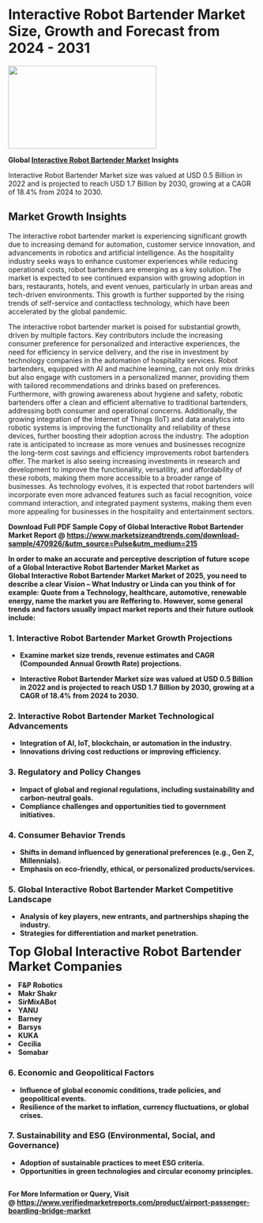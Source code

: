 <H1>Interactive Robot Bartender Market Size, Growth and Forecast from 2024 - 2031</H1><img class="aligncenter size-medium wp-image-584254" src="https://thirdeyenews.in/wp-content/uploads/2024/09/Global-Market-Research-300x168.jpeg" alt="" width="300" height="168" /><p><strong>Global&nbsp;<a href="https://www.marketsizeandtrends.com/download-sample/470926/&amp;utm_source=Pulse&amp;utm_medium=215">Interactive Robot Bartender Market</a> Insights</strong></p><p>Interactive Robot Bartender Market size was valued at USD 0.5 Billion in 2022 and is projected to reach USD 1.7 Billion by 2030, growing at a CAGR of 18.4% from 2024 to 2030.</p><p><h2>Market Growth Insights</h2> <p>The interactive robot bartender market is experiencing significant growth due to increasing demand for automation, customer service innovation, and advancements in robotics and artificial intelligence. As the hospitality industry seeks ways to enhance customer experiences while reducing operational costs, robot bartenders are emerging as a key solution. The market is expected to see continued expansion with growing adoption in bars, restaurants, hotels, and event venues, particularly in urban areas and tech-driven environments. This growth is further supported by the rising trends of self-service and contactless technology, which have been accelerated by the global pandemic.</p> <p><strong></strong></p> <p>The interactive robot bartender market is poised for substantial growth, driven by multiple factors. Key contributors include the increasing consumer preference for personalized and interactive experiences, the need for efficiency in service delivery, and the rise in investment by technology companies in the automation of hospitality services. Robot bartenders, equipped with AI and machine learning, can not only mix drinks but also engage with customers in a personalized manner, providing them with tailored recommendations and drinks based on preferences. Furthermore, with growing awareness about hygiene and safety, robotic bartenders offer a clean and efficient alternative to traditional bartenders, addressing both consumer and operational concerns. Additionally, the growing integration of the Internet of Things (IoT) and data analytics into robotic systems is improving the functionality and reliability of these devices, further boosting their adoption across the industry. The adoption rate is anticipated to increase as more venues and businesses recognize the long-term cost savings and efficiency improvements robot bartenders offer. The market is also seeing increasing investments in research and development to improve the functionality, versatility, and affordability of these robots, making them more accessible to a broader range of businesses. As technology evolves, it is expected that robot bartenders will incorporate even more advanced features such as facial recognition, voice command interaction, and integrated payment systems, making them even more appealing for businesses in the hospitality and entertainment sectors. <p><strong></p><p><span class=""><strong>Download Full PDF Sample Copy of Global Interactive Robot Bartender Market Report</strong> @ <a href="https://www.marketsizeandtrends.com/download-sample/470926/&amp;utm_source=Pulse&amp;utm_medium=215" target="_blank">https://www.marketsizeandtrends.com/download-sample/470926/&amp;utm_source=Pulse&amp;utm_medium=215</a></span></p><p>In order to make an accurate and perceptive description of future scope of a Global&nbsp;Interactive Robot Bartender Market Market as Global&nbsp;Interactive Robot Bartender Market Market of 2025, you need to describe a clear Vision &ndash; What Industry or Linda can you think of for example: Quote from a Technology, healthcare, automotive, renewable energy, name the market you are Reffering to. However, some general trends and factors usually impact market reports and their future outlook include:</p><h3>1.&nbsp;<strong>Interactive Robot Bartender Market Growth Projections</strong></h3><ul><li>Examine market size trends, revenue estimates and CAGR (Compounded Annual Growth Rate) projections.</li><li><p>Interactive Robot Bartender Market size was valued at USD 0.5 Billion in 2022 and is projected to reach USD 1.7 Billion by 2030, growing at a CAGR of 18.4% from 2024 to 2030.</p></li></ul><h3>2.&nbsp;<strong>Interactive Robot Bartender Market Technological Advancements</strong></h3><ul><li>Integration of AI, IoT, blockchain, or automation in the industry.</li><li>Innovations driving cost reductions or improving efficiency.</li></ul><h3>3.&nbsp;<strong>Regulatory and Policy Changes</strong></h3><ul><li>Impact of global and regional regulations, including sustainability and carbon-neutral goals.</li><li>Compliance challenges and opportunities tied to government initiatives.</li></ul><h3>4.&nbsp;<strong>Consumer Behavior Trends</strong></h3><ul><li>Shifts in demand influenced by generational preferences (e.g., Gen Z, Millennials).</li><li>Emphasis on eco-friendly, ethical, or personalized products/services.</li></ul><h3>5.&nbsp;<strong>Global Interactive Robot Bartender Market Competitive Landscape</strong></h3><ul><li>Analysis of key players, new entrants, and partnerships shaping the industry.</li><li>Strategies for differentiation and market penetration.</li></ul><p data-pm-slice="1 1 []"><span style="color: inherit; font-family: inherit; font-size: 25px;">Top Global Interactive Robot Bartender Market Companies</span></p><div class="" data-test-id=""><p><li>F&P Robotics</li><li> Makr Shakr</li><li> SirMixABot</li><li> YANU</li><li> Barney</li><li> Barsys</li><li> KUKA</li><li> Cecilia</li><li> Somabar</li></p></div><h3>6.&nbsp;<strong>Economic and Geopolitical Factors</strong></h3><ul><li>Influence of global economic conditions, trade policies, and geopolitical events.</li><li>Resilience of the market to inflation, currency fluctuations, or global crises.</li></ul><h3>7.&nbsp;<strong>Sustainability and ESG (Environmental, Social, and Governance)</strong></h3><ul><li>Adoption of sustainable practices to meet ESG criteria.</li><li>Opportunities in green technologies and circular economy principles.</li></ul><h2><strong style="font-size: 14px;">For More Information or Query, Visit @&nbsp;</strong><a style="background-color: #ffffff; font-size: 14px;" href="https://www.marketsizeandtrends.com/report/interactive-robot-bartender-market/" target="_blank">https://www.verifiedmarketreports.com/product/airport-passenger-boarding-bridge-market</a></h2>
